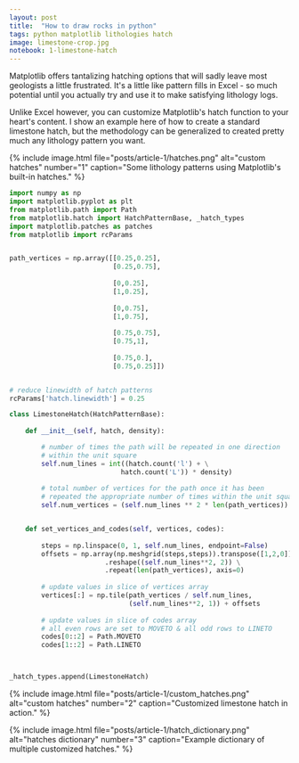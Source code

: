 ```yaml
---
layout: post
title:  "How to draw rocks in python"
tags: python matplotlib lithologies hatch
image: limestone-crop.jpg
notebook: 1-limestone-hatch
---
```


Matplotlib offers tantalizing hatching options that will sadly leave most geologists a little frustrated. It's a little like pattern fills in Excel - so much potential until you actually try and use it to make satisfying lithology logs. 

Unlike Excel however, you can customize Matplotlib's hatch function to your heart's content. I show an example here of how to create a standard limestone hatch, but the methodology can be generalized to created pretty much any lithology pattern you want.

<!--more-->

{% include image.html file="posts/article-1/hatches.png"
alt="custom hatches" number="1"
caption="Some lithology patterns using Matplotlib's built-in hatches." %}

```python
import numpy as np
import matplotlib.pyplot as plt
from matplotlib.path import Path
from matplotlib.hatch import HatchPatternBase, _hatch_types
import matplotlib.patches as patches
from matplotlib import rcParams


path_vertices = np.array([[0.25,0.25],
                          [0.25,0.75],
            
                          [0,0.25],
                          [1,0.25],
                             
                          [0,0.75],
                          [1,0.75],
                             
                          [0.75,0.75],
                          [0.75,1],
                             
                          [0.75,0.],
                          [0.75,0.25]])


# reduce linewidth of hatch patterns
rcParams['hatch.linewidth'] = 0.25

class LimestoneHatch(HatchPatternBase):
    
    def __init__(self, hatch, density):

        # number of times the path will be repeated in one direction
        # within the unit square
        self.num_lines = int((hatch.count('l') + \
                            hatch.count('L')) * density)   
        
        # total number of vertices for the path once it has been
        # repeated the appropriate number of times within the unit square
        self.num_vertices = (self.num_lines ** 2 * len(path_vertices))


    def set_vertices_and_codes(self, vertices, codes):
        
        steps = np.linspace(0, 1, self.num_lines, endpoint=False)
        offsets = np.array(np.meshgrid(steps,steps)).transpose([1,2,0]) \
                        .reshape((self.num_lines**2, 2)) \
                        .repeat(len(path_vertices), axis=0)
        
        # update values in slice of vertices array
        vertices[:] = np.tile(path_vertices / self.num_lines, 
                              (self.num_lines**2, 1)) + offsets
        
        # update values in slice of codes array
        # all even rows are set to MOVETO & all odd rows to LINETO
        codes[0::2] = Path.MOVETO
        codes[1::2] = Path.LINETO



_hatch_types.append(LimestoneHatch)
```

{% include image.html file="posts/article-1/custom_hatches.png"
alt="custom hatches" number="2"
caption="Customized limestone hatch in action." %}


{% include image.html file="posts/article-1/hatch_dictionary.png"
alt="hatches dictionary" number="3"
caption="Example dictionary of multiple customized hatches." %}